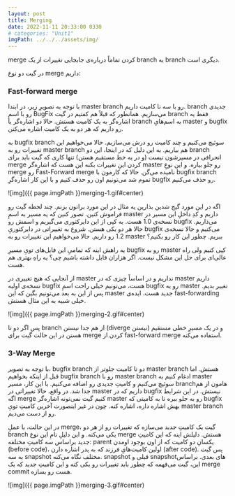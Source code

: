 ```yaml
---
layout: post
title: Merging
date: 2022-11-11 20:33:00 0330
# categories: "Unit1"
imgPath: ../../../assets/img/
---
```


merge کردن تماماً درباره‌ی جابجایی تغییرات از یک branch‌ به branch دیگری است. 

در گیت دو نوع merge داریم:

<h3 class="custum-title">Fast-forward merge</h3>

با توجه به تصویرِ زیر، در ابتدا master branch رو با سه تا کامیت داریم. branch جدیدی رو با اسمِ‌ BugFix می‌سازیم. همانطور که قبلاً هم کفتیم در گیت branch فقط یه اشاره‌گر به یک کامیت هستش. حالا دو اشاره‌گر یا branch به اسم‌هایِ master و bugfix رو داریم که هر دو به یک کامیت اشاره می‌کنن. 

به bugfix branch سوئیچ می‌کنیم و چند کامیت رو درش می‌سازیم. حالا می‌خواهیم این تغییرات رو به master branch هم بیاریم. به این دلیل که در اینجا، این دو branch انحرافی در مسیر‌شون نیست (و در یه خط مستقیم هستن) تنها کاری که گیت باید برای merge کردن این تغییرات بکنه این هست که اشاره‌گر master رو جلو بیاره. و این نوعِ merge رو Fast-Forward merge نامیده می‌گن. حالا که کارمون با bugfix branch تموم شد می‌تونیم اون رو حذف کنیم و با این کار اشاره‌گرِ bugfix رو حذف می‌کنیم. 

![img]({{ page.imgPath }}merging-1.gif#center)

 اگه در این مورد گیج شدین بذارین یه مثال در این مورد براتون بزنم. چند لحظه گیت رو فراموش کنین. تصور کنین که یه مسیر به اسمِ‌ master داریم و کدِ داخلِ این مسیر در نسخه‌ی 1.0 هست. یه کپی از این دایرکتوری می‌گیریم و اسمش رو bugfix می‌ذاریم. حالا هر دو یکی هستن. شروع به تغییراتی در دایرکتوریِ bugfix می‌کنیم و حالا نسخه‌ی 1.2 رو داریم. حالا می‌خواهیم این تغییرات رو به master ببریم. چطور این کار رو بکنیم؟

یه راهش اینه که تمامیِ این فایل‌های تویِ مسیرِ bugfix رو به master کپی کنیم ولی راه عالی‌ای برای حل این مشکل نیست. اگر هزاران فایل داشته باشیم چی؟ یه راهِ بهتری هم هست.

از آنجایی که هیچ تغییری در master نداریم و در اساساً چیزی که در master داریم نسخه‌ی اولیه bugfix هست، می‌تونیم خیلی راحت اسمِ bugfix رو به master تغییر بدیم. پس از این به بعد می‌تونیم بگین که این master جدید هست. ایده‌ی fast-forwarding خیلی شبیه به این مثال هستش. 

![img]({{ page.imgPath }}merging-2.gif#center)

پس اگر دو تا branch از هم جدا نیستن (diverge نیستن) و در یک مسیرِ خطی مستقیم هستن در این حالت گیت برای merge کردن از fast-forward merge استفاده می‌کنه.

<h3 class="custum-title">3-Way Merge</h3>

با توجه به تصویر، bugfix branch دو تا کامیت جلوتر از master branch هستش. اما قبل از اینکه بخواهیم bugfix branch رو با master branch ادغام کنیم به master سوئیچ می‌کنیم و کامیتِ جدیدی رو اضافه می‌کنیم. با این کار، مسیر branchهامون از هم جدا شد. در واقع، حالا تغییراتی در master داریم که در bugfix نیستش. در این شرایط اگه merge کنیم گیت نمی‌تونه اشاره‌گر master رو به جلو ببره تا به کامیتی که bugfix بهش اشاره داره، اشاره کنه. چون در غیر اینصورت آخرین کامیتِ تویِ master branch رو از دست می‌دیم. 

در این حالت، با عملِ merge، گیت یک کامیتِ‌ جدید می‌سازه که تغییرات رو از هر دو branch یکی می‌کنه. و این دلیلِ نامِ این نوع merge هستش. دلیلش اینه که این کامیتِ جدید براساس سه کامیتِ مختلفه: parent یکسانِ دو کامیت‌ که از اون بوجود اومدن (before code)، اولین کامیت‌هایِ فرزند که به پدر اشاره دارن (after code). پس گیت به سه snapshot مختلف نگاه می‌کنه. snapshot قبلی و snapshotهای بعدی. براساس این، گیت می‌فهمه که چطور باید تغییرات رو یکی کنه و این کامیتِ‌ جدید که یک merge commit هست رو بسازه. 

![img]({{ page.imgPath }}merging-3.gif#center)